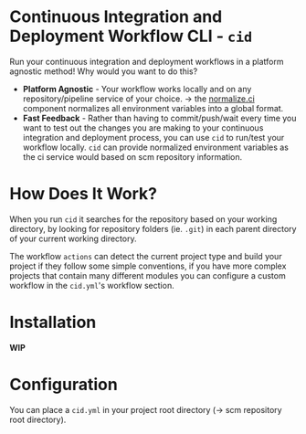 # Continuous Integration and Deployment Workflow CLI - `cid`

Run your continuous integration and deployment workflows in a platform agnostic method! Why would you want to do this?

- **Platform Agnostic** - Your workflow works locally and on any repository/pipeline service of your choice. -> the [normalize.ci](https://github.com/EnvCLI/normalize-ci) component normalizes all environment variables into a global format.
- **Fast Feedback** - Rather than having to commit/push/wait every time you want to test out the changes you are making to your continuous integration and deployment process, you can use `cid` to run/test your workflow locally. `cid` can provide normalized environment variables as the ci service would based on scm repository information.

# How Does It Work?

When you run `cid` it searches for the repository based on your working directory, by looking for repository folders (ie. `.git`) in each parent directory of your current working directory.

The workflow `actions` can detect the current project type and build your project if they follow some simple conventions, if you have more complex projects that contain many different modules you can configure a custom workflow in the `cid.yml`'s workflow section.

# Installation

**WIP**

# Configuration

You can place a `cid.yml` in your project root directory (-> scm repository root directory).
